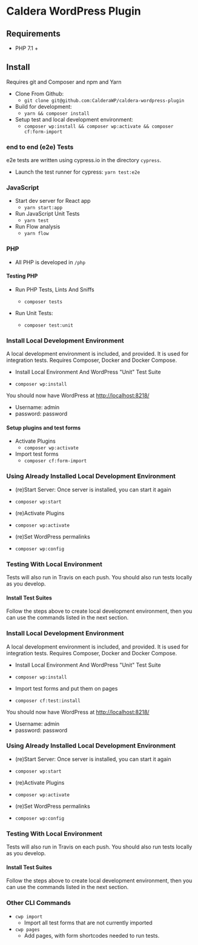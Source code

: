 # Caldera WordPress Plugin


## Requirements
* PHP 7.1 + 



## Install
Requires git and Composer and npm and Yarn

* Clone From Github:
    - `git clone git@github.com:CalderaWP/caldera-wordpress-plugin`
* Build for development:
    - `yarn && composer install`
* Setup test and local development environment:
    - `composer wp:install && composer wp:activate && composer cf:form-import`


### end to end (e2e) Tests
e2e tests are written using cypress.io in the directory `cypress`.

* Launch the test runner for cypress:
    `yarn test:e2e`
### JavaScript

* Start dev server for React app
    - `yarn start:app`
* Run JavaScript Unit Tests
    - `yarn test`
* Run Flow analysis
    - `yarn flow`


### PHP
* All PHP is developed in `/php`


#### Testing PHP
* Run PHP Tests, Lints And Sniffs
    - `composer tests`

* Run Unit Tests:
    - `composer test:unit`
    
    
### Install Local Development Environment
A  local development environment is included, and provided. It is used for integration tests. Requires Composer, Docker and Docker Compose.

* Install Local Environment And WordPress "Unit" Test Suite
- `composer wp:install`

You should now have WordPress at [http://localhost:8218/](http://localhost:8218/)
* Username: admin
* password: password

#### Setup plugins and test forms
* Activate Plugins
    - `composer wp:activate`
* Import test forms
    - `composer cf:form-import`

### Using Already Installed Local Development Environment

* (re)Start Server: Once server is installed, you can start it again
- `composer wp:start`

* (re)Activate Plugins
- `composer wp:activate`

* (re)Set WordPress permalinks
- `composer wp:config`

### Testing With Local Environment
Tests will also run in Travis on each push. You should also run tests locally as you develop.

#### Install Test Suites
Follow the steps above to create local development environment, then you can use the commands listed in the next section.
### Install Local Development Environment
A  local development environment is included, and provided. It is used for integration tests. Requires Composer, Docker and Docker Compose.

* Install Local Environment And WordPress "Unit" Test Suite
- `composer wp:install`
* Import test forms and put them on pages
- `composer cf:test:install`

You should now have WordPress at [http://localhost:8218/](http://localhost:8218/)
* Username: admin
* password: password

### Using Already Installed Local Development Environment

* (re)Start Server: Once server is installed, you can start it again
- `composer wp:start`

* (re)Activate Plugins
- `composer wp:activate`

* (re)Set WordPress permalinks
- `composer wp:config`

### Testing With Local Environment
Tests will also run in Travis on each push. You should also run tests locally as you develop.

#### Install Test Suites
Follow the steps above to create local development environment, then you can use the commands listed in the next section.

### Other CLI Commands

* `cwp import`
    - Import all test forms that are not currently imported
* `cwp pages`
    - Add pages, with form shortcodes needed to run tests.
